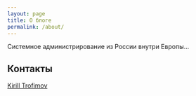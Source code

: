 ```yaml
---
layout: page
title: О блоге
permalink: /about/
---
```


Системное администрирование из России внутри Европы...

## Контакты

<div class="LI-profile-badge"  data-version="v1" data-size="medium" data-locale="en_US" data-type="horizontal" data-theme="light" data-vanity="g3rhard"><a class="LI-simple-link" href='https://linkedin.com/in/g3rhard/en?trk=profile-badge'>Kirill Trofimov</a></div>
